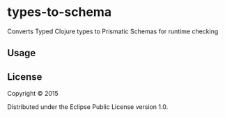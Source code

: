 # types-to-schema

Converts Typed Clojure types to Prismatic Schemas for runtime checking

## Usage

## License

Copyright © 2015

Distributed under the Eclipse Public License version 1.0.
